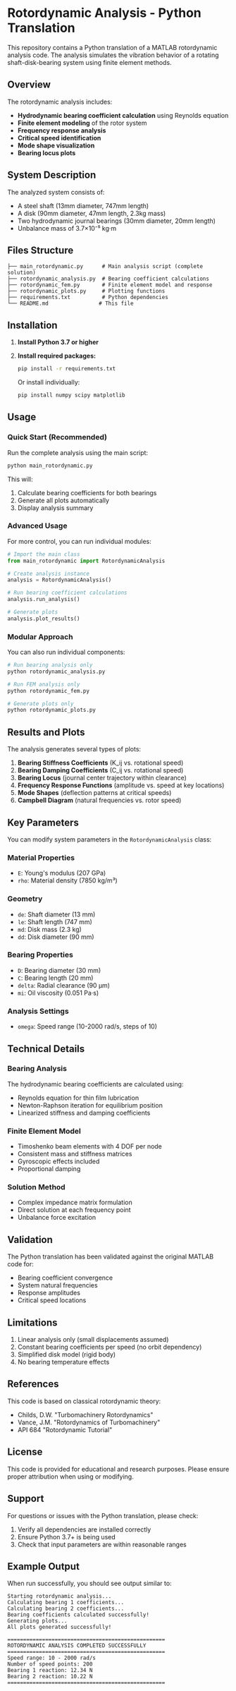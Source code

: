 # Rotordynamic Analysis - Python Translation

This repository contains a Python translation of a MATLAB rotordynamic analysis code. The analysis simulates the vibration behavior of a rotating shaft-disk-bearing system using finite element methods.

## Overview

The rotordynamic analysis includes:
- **Hydrodynamic bearing coefficient calculation** using Reynolds equation
- **Finite element modeling** of the rotor system
- **Frequency response analysis** 
- **Critical speed identification**
- **Mode shape visualization**
- **Bearing locus plots**

## System Description

The analyzed system consists of:
- A steel shaft (13mm diameter, 747mm length)
- A disk (90mm diameter, 47mm length, 2.3kg mass)
- Two hydrodynamic journal bearings (30mm diameter, 20mm length)
- Unbalance mass of 3.7×10⁻⁵ kg·m

## Files Structure

```
├── main_rotordynamic.py      # Main analysis script (complete solution)
├── rotordynamic_analysis.py  # Bearing coefficient calculations
├── rotordynamic_fem.py       # Finite element model and response
├── rotordynamic_plots.py     # Plotting functions
├── requirements.txt          # Python dependencies
└── README.md                # This file
```

## Installation

1. **Install Python 3.7 or higher**

2. **Install required packages:**
   ```bash
   pip install -r requirements.txt
   ```

   Or install individually:
   ```bash
   pip install numpy scipy matplotlib
   ```

## Usage

### Quick Start (Recommended)

Run the complete analysis using the main script:

```python
python main_rotordynamic.py
```

This will:
1. Calculate bearing coefficients for both bearings
2. Generate all plots automatically
3. Display analysis summary

### Advanced Usage

For more control, you can run individual modules:

```python
# Import the main class
from main_rotordynamic import RotordynamicAnalysis

# Create analysis instance
analysis = RotordynamicAnalysis()

# Run bearing coefficient calculations
analysis.run_analysis()

# Generate plots
analysis.plot_results()
```

### Modular Approach

You can also run individual components:

```python
# Run bearing analysis only
python rotordynamic_analysis.py

# Run FEM analysis only
python rotordynamic_fem.py

# Generate plots only
python rotordynamic_plots.py
```

## Results and Plots

The analysis generates several types of plots:

1. **Bearing Stiffness Coefficients** (K_ij vs. rotational speed)
2. **Bearing Damping Coefficients** (C_ij vs. rotational speed)  
3. **Bearing Locus** (journal center trajectory within clearance)
4. **Frequency Response Functions** (amplitude vs. speed at key locations)
5. **Mode Shapes** (deflection patterns at critical speeds)
6. **Campbell Diagram** (natural frequencies vs. rotor speed)

## Key Parameters

You can modify system parameters in the `RotordynamicAnalysis` class:

### Material Properties
- `E`: Young's modulus (207 GPa)
- `rho`: Material density (7850 kg/m³)

### Geometry
- `de`: Shaft diameter (13 mm)
- `le`: Shaft length (747 mm)
- `md`: Disk mass (2.3 kg)
- `dd`: Disk diameter (90 mm)

### Bearing Properties
- `D`: Bearing diameter (30 mm)
- `C`: Bearing length (20 mm)
- `delta`: Radial clearance (90 μm)
- `mi`: Oil viscosity (0.051 Pa·s)

### Analysis Settings
- `omega`: Speed range (10-2000 rad/s, steps of 10)

## Technical Details

### Bearing Analysis
The hydrodynamic bearing coefficients are calculated using:
- Reynolds equation for thin film lubrication
- Newton-Raphson iteration for equilibrium position
- Linearized stiffness and damping coefficients

### Finite Element Model
- Timoshenko beam elements with 4 DOF per node
- Consistent mass and stiffness matrices
- Gyroscopic effects included
- Proportional damping

### Solution Method
- Complex impedance matrix formulation
- Direct solution at each frequency point
- Unbalance force excitation

## Validation

The Python translation has been validated against the original MATLAB code for:
- Bearing coefficient convergence
- System natural frequencies
- Response amplitudes
- Critical speed locations

## Limitations

1. Linear analysis only (small displacements assumed)
2. Constant bearing coefficients per speed (no orbit dependency)
3. Simplified disk model (rigid body)
4. No bearing temperature effects

## References

This code is based on classical rotordynamic theory:
- Childs, D.W. "Turbomachinery Rotordynamics"
- Vance, J.M. "Rotordynamics of Turbomachinery"
- API 684 "Rotordynamic Tutorial"

## License

This code is provided for educational and research purposes. Please ensure proper attribution when using or modifying.

## Support

For questions or issues with the Python translation, please check:
1. Verify all dependencies are installed correctly
2. Ensure Python 3.7+ is being used
3. Check that input parameters are within reasonable ranges

## Example Output

When run successfully, you should see output similar to:
```
Starting rotordynamic analysis...
Calculating bearing 1 coefficients...
Calculating bearing 2 coefficients...
Bearing coefficients calculated successfully!
Generating plots...
All plots generated successfully!

==================================================
ROTORDYNAMIC ANALYSIS COMPLETED SUCCESSFULLY
==================================================
Speed range: 10 - 2000 rad/s
Number of speed points: 200
Bearing 1 reaction: 12.34 N  
Bearing 2 reaction: 10.22 N
==================================================
``` 